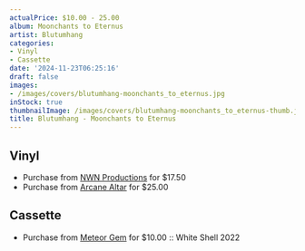 ```yaml
---
actualPrice: $10.00 - 25.00
album: Moonchants to Eternus
artist: Blutumhang
categories:
- Vinyl
- Cassette
date: '2024-11-23T06:25:16'
draft: false
images:
- /images/covers/blutumhang-moonchants_to_eternus.jpg
inStock: true
thumbnailImage: /images/covers/blutumhang-moonchants_to_eternus-thumb.jpg
title: Blutumhang - Moonchants to Eternus
---
```


## Vinyl
* Purchase from [NWN Productions](http://shop.nwnprod.com/index.php?route=product/product&path=75&product_id=27305&sort=pd.name&order=ASC) for $17.50
* Purchase from [Arcane Altar](https://arcanealtar.bigcartel.com/product/blutumhang-moonchants-to-eternus-12-lp) for $25.00
## Cassette
* Purchase from [Meteor Gem](https://meteor-gem.com/products/used-blutumhang-moonchants-to-eternus-cassette) for $10.00 :: White Shell 2022

